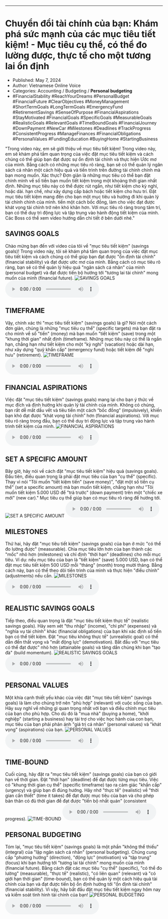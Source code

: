 
---

# Chuyển đổi tài chính của bạn: Khám phá sức mạnh của các mục tiêu tiết kiệm! - Mục tiêu cụ thể, có thể đo lường được, thực tế cho một tương lai ổn định

- Published: May 7, 2024
- Author: Vietnamese Online Voice
- Categories: Accounting / Budgeting / **Personal budgeting**
- #FinancialStability #ReachYourDreams #PersonalBudget #FinancialFuture #ClearObjectives #MoneyManagement #ShortTermGoals #LongTermGoals #EmergencyFund #RetirementSavings #SenseOfPurpose #FinancialAspirations #StayMotivated #FinancialGoals #SpecificGoals #MeasurableGoals #RealisticGoals #RelevantGoals #TimeBoundGoals #FinancialJourney #DownPayment #NewCar #Milestones #Deadlines #TrackProgress #ConsistentProgress #ManageFinances #FinancialObligations #PersonalValues #FundingEducation #BuyingHome #StartingBusiness

"Trong video này, em sẽ giới thiệu về mục tiêu tiết kiệm! Trong video này, em sẽ khám phá tầm quan trọng của việc đặt mục tiêu tiết kiệm và cách chúng có thể giúp bạn đạt được sự ổn định tài chính và thực hiện Ước mơ của mình. Bằng cách có những mục tiêu rõ ràng, bạn sẽ có thể quản lý ngân sách cá nhân một cách hiệu quả và tiến trình trên đường tài chính chính mà bạn mong muốn. Xác thực? Đơn giản là những mục tiêu có thể bạn đặt chính mình về số tiền bạn muốn tiết kiệm trong một khoảng thời gian nhất định. Những mục tiêu này có thể được rút ngắn, như tiết kiệm cho kỳ nghỉ, hoặc dài. hạn chế, như xây dựng cấp bách hoặc tiết kiệm cho hưu trí. Đặt mục tiêu tiết kiệm mang đến cho bạn một mục tiêu và hướng đi khi quản lý tài chính chính của mình. tiền một cách bốc đồng, làm cho việc đạt được khát vọng tài chính trở nên khó khăn hơn. Với mục tiêu rõ ràng trong tâm trí, bạn có thể duy trì động lực và tập trung vào hành động tiết kiệm của mình. Các Boss có thể xem video hướng dẫn chi tiết ở bên dưới nhé."


## SAVINGS GOALS

Chào mừng bạn đến với video của tôi về "mục tiêu tiết kiệm" (savings goals)! Trong video này, tôi sẽ khám phá tầm quan trọng của việc đặt mục tiêu tiết kiệm và cách chúng có thể giúp bạn đạt được "ổn định tài chính" (financial stability) và đạt được ước mơ của mình. Bằng cách có mục tiêu rõ ràng, bạn sẽ có thể quản lý hiệu quả "ngân sách cá nhân" của mình (personal budget) và đạt được tiến bộ hướng tới "tương lai tài chính" mong muốn của mình (financial future).
![SAVINGS GOALS](https://http-archiver-apis-production-80.schnworks.com/storage/images/transitions/2024-05-06/transition-43966513601-Montserrat-Regular-004895.jpg)
<audio controls>
    <source src="https://http-archiver-apis-production-80.schnworks.com/storage/storage/audio/file-32077682548.mp3" type="audio/mpeg">
</audio>



## TIMEFRAME

Vậy, chính xác thì "mục tiêu tiết kiệm" (savings goals) là gì? Nói một cách đơn giản, chúng là những "mục tiêu cụ thể" (specific targets) mà bạn đặt ra cho mình về số "tiền" (money) mà bạn muốn "tiết kiệm" (save) trong một "khung thời gian" nhất định (timeframe). Những mục tiêu này có thể là ngắn hạn, chẳng hạn như tiết kiệm cho một "kỳ nghỉ" (vacation) hoặc dài hạn, như xây dựng "quỹ khẩn cấp" (emergency fund) hoặc tiết kiệm để "nghỉ hưu" (retirement).
![TIMEFRAME](https://http-archiver-apis-production-80.schnworks.com/storage/images/transitions/2024-05-06/transition--7004391626-Montserrat-Bold-7B1FA2.jpg)
<audio controls>
    <source src="https://http-archiver-apis-production-80.schnworks.com/storage/storage/audio/file-21908693408.mp3" type="audio/mpeg">
</audio>



## FINANCIAL ASPIRATIONS

Việc đặt "mục tiêu tiết kiệm" (savings goals) mang lại cho bạn ý thức về mục đích và định hướng khi quản lý tài chính của mình. Không có chúng, bạn rất dễ mất dấu vết và tiêu tiền một cách “bốc đồng” (impulsively), khiến bạn khó đạt được “khát vọng tài chính” hơn (financial aspirations). Với mục tiêu rõ ràng trong đầu, bạn có thể duy trì động lực và tập trung vào hành trình tiết kiệm của mình.
![FINANCIAL ASPIRATIONS](https://http-archiver-apis-production-80.schnworks.com/storage/images/transitions/2024-05-06/transition-5530940627-Montserrat-Black-4A148C.jpg)
<audio controls>
    <source src="https://http-archiver-apis-production-80.schnworks.com/storage/storage/audio/file-11911888936.mp3" type="audio/mpeg">
</audio>



## SET A SPECIFIC AMOUNT

Bây giờ, hãy nói về cách đặt "mục tiêu tiết kiệm" hiệu quả (savings goals). Đầu tiên, điều quan trọng là phải đặt mục tiêu của bạn "cụ thể" (specific). Thay vì nói "Tôi muốn "tiết kiệm tiền" (save money)", "đặt một số tiền cụ thể" (set a specific amount) mà bạn muốn tiết kiệm, chẳng hạn như "Tôi muốn tiết kiệm 5.000 USD để "trả trước" (down payment) trên một "chiếc xe mới" (new car)." Mục tiêu cụ thể giúp bạn có mục tiêu rõ ràng để hướng tới.
![SET A SPECIFIC AMOUNT](https://http-archiver-apis-production-80.schnworks.com/storage/images/transitions/2024-05-06/transition--37028023798-Montserrat-Thin-303F9F.jpg)
<audio controls>
    <source src="https://http-archiver-apis-production-80.schnworks.com/storage/storage/audio/file-2628768364.mp3" type="audio/mpeg">
</audio>



## MILESTONES

Thứ hai, hãy đặt "mục tiêu tiết kiệm" (savings goals) của bạn ở mức "có thể đo lường được" (measurable). Chia mục tiêu lớn hơn của bạn thành các "mốc" nhỏ hơn (milestones) và chỉ định "thời hạn" (deadlines) cho mỗi mục tiêu. Ví dụ: nếu mục tiêu của bạn là "tiết kiệm" (save) 5.000 USD, bạn có thể đặt mục tiêu tiết kiệm 500 USD mỗi "tháng" (month) trong mười tháng. Bằng cách này, bạn có thể theo dõi tiến trình của mình và thực hiện "điều chỉnh" (adjustments) nếu cần.
![MILESTONES](https://http-archiver-apis-production-80.schnworks.com/storage/images/transitions/2024-05-06/transition-22665694043-Montserrat-Black-1A237E.jpg)
<audio controls>
    <source src="https://http-archiver-apis-production-80.schnworks.com/storage/storage/audio/file-29010140222.mp3" type="audio/mpeg">
</audio>



## REALISTIC SAVINGS GOALS

Tiếp theo, điều quan trọng là đặt "mục tiêu tiết kiệm thực tế" (realistic savings goals). Hãy xem xét "thu nhập" (income), "chi phí" (expenses) và "nghĩa vụ tài chính" khác (financial obligations) của bạn khi xác định số tiền bạn có thể tiết kiệm. Đặt "mục tiêu không thực tế" (unrealistic goal) có thể dẫn đến thất vọng và "mất động lực" (demotivation). Bắt đầu với "mục tiêu có thể đạt được" nhỏ hơn (attainable goals) và tăng dần chúng khi bạn "tạo đà" (build momentum).
![REALISTIC SAVINGS GOALS](https://http-archiver-apis-production-80.schnworks.com/storage/images/transitions/2024-05-06/transition--13058281563-Montserrat-Regular-283593.jpg)
<audio controls>
    <source src="https://http-archiver-apis-production-80.schnworks.com/storage/storage/audio/file-50474607929.mp3" type="audio/mpeg">
</audio>



## PERSONAL VALUES

Một khía cạnh thiết yếu khác của việc đặt "mục tiêu tiết kiệm" (savings goals) là làm cho chúng trở nên "phù hợp" (relevant) với cuộc sống của bạn. Hãy suy nghĩ về những gì quan trọng nhất với bạn và điều chỉnh mục tiêu của bạn cho phù hợp. Cho dù đó là "mua nhà" (buying a home), "khởi nghiệp" (starting a business) hay tài trợ cho việc học hành của con bạn, mục tiêu của bạn phải phản ánh "giá trị cá nhân" (personal values) và "khát vọng" (aspirations) của bạn.
![PERSONAL VALUES](https://http-archiver-apis-production-80.schnworks.com/storage/images/transitions/2024-05-06/transition--39411454565-Montserrat-SemiBold-303F9F.jpg)
<audio controls>
    <source src="https://http-archiver-apis-production-80.schnworks.com/storage/storage/audio/file-6749158021.mp3" type="audio/mpeg">
</audio>



## TIME-BOUND

Cuối cùng, hãy đặt ra "mục tiêu tiết kiệm" (savings goals) của bạn có giới hạn về thời gian. Đặt "thời hạn" (deadline) để đạt được từng mục tiêu. Việc có "khung thời gian cụ thể" (specific timeframe) tạo ra cảm giác "khẩn cấp" (urgency) và giúp bạn đi đúng hướng. Hãy nhớ "thực tế" (realistic) về "thời gian cần thiết" (time it takes) để đạt được mục tiêu của bạn và cho phép bản thân có đủ thời gian để đạt được "tiến bộ nhất quán" (consistent progress).
![TIME-BOUND](https://http-archiver-apis-production-80.schnworks.com/storage/images/transitions/2024-05-06/transition--34471392489-Montserrat-ExtraBold-7B1FA2.jpg)
<audio controls>
    <source src="https://http-archiver-apis-production-80.schnworks.com/storage/storage/audio/file-30688095565.mp3" type="audio/mpeg">
</audio>



## PERSONAL BUDGETING

Tóm lại, "mục tiêu tiết kiệm" (savings goals) là một phần "không thể thiếu" (integral) của "lập ngân sách cá nhân" (personal budgeting). Chúng cung cấp "phương hướng" (direction), "động lực" (motivation) và "tập trung" (focus) khi bạn hướng tới "tương lai tài chính" mong muốn của mình (financial future). Bằng cách đặt các mục tiêu "cụ thể" (specific), "có thể đo lường" (measurable), "thực tế" (realistic), "có liên quan" (relevant) và "có giới hạn thời gian" (time-bound), bạn có thể quản lý một cách hiệu quả tài chính của bạn và đạt được tiến bộ ổn định hướng tới "ổn định tài chính" (financial stability). Vì vậy, hãy bắt đầu đặt mục tiêu tiết kiệm ngay hôm nay và kiểm soát tình hình tài chính của bạn!
![PERSONAL BUDGETING](https://http-archiver-apis-production-80.schnworks.com/storage/images/transitions/2024-05-06/transition--2960947034-Montserrat-Medium-1A237E.jpg)
<audio controls>
    <source src="https://http-archiver-apis-production-80.schnworks.com/storage/storage/audio/file-23698980951.mp3" type="audio/mpeg">
</audio>

